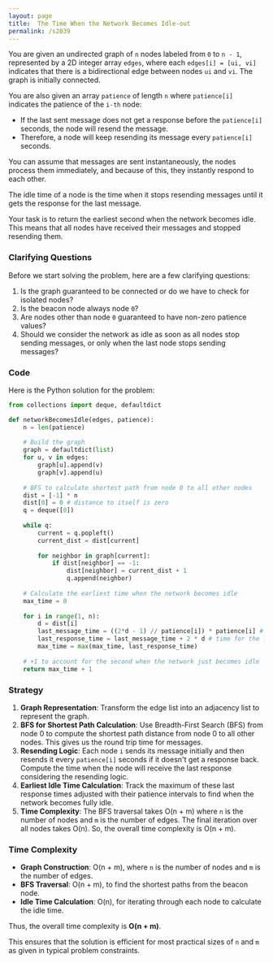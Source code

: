 ```yaml
---
layout: page
title:  The Time When the Network Becomes Idle-out
permalink: /s2039
---
```


You are given an undirected graph of `n` nodes labeled from `0` to `n - 1`, represented by a 2D integer array `edges`, where each `edges[i] = [ui, vi]` indicates that there is a bidirectional edge between nodes `ui` and `vi`. The graph is initially connected.

You are also given an array `patience` of length `n` where `patience[i]` indicates the patience of the `i-th` node:

- If the last sent message does not get a response before the `patience[i]` seconds, the node will resend the message.
- Therefore, a node will keep resending its message every `patience[i]` seconds.

You can assume that messages are sent instantaneously, the nodes process them immediately, and because of this, they instantly respond to each other. 

The idle time of a node is the time when it stops resending messages until it gets the response for the last message.

Your task is to return the earliest second when the network becomes idle. This means that all nodes have received their messages and stopped resending them.

### Clarifying Questions

Before we start solving the problem, here are a few clarifying questions:
1. Is the graph guaranteed to be connected or do we have to check for isolated nodes?
2. Is the beacon node always node `0`?
3. Are nodes other than node `0` guaranteed to have non-zero patience values?
4. Should we consider the network as idle as soon as all nodes stop sending messages, or only when the last node stops sending messages?

### Code

Here is the Python solution for the problem:

```python
from collections import deque, defaultdict

def networkBecomesIdle(edges, patience):
    n = len(patience)
    
    # Build the graph
    graph = defaultdict(list)
    for u, v in edges:
        graph[u].append(v)
        graph[v].append(u)
    
    # BFS to calculate shortest path from node 0 to all other nodes
    dist = [-1] * n
    dist[0] = 0 # distance to itself is zero
    q = deque([0])
    
    while q:
        current = q.popleft()
        current_dist = dist[current]
        
        for neighbor in graph[current]:
            if dist[neighbor] == -1:
                dist[neighbor] = current_dist + 1
                q.append(neighbor)
    
    # Calculate the earliest time when the network becomes idle
    max_time = 0
    
    for i in range(1, n):
        d = dist[i]
        last_message_time = ((2*d - 1) // patience[i]) * patience[i] # latest resend time where response would not have returned
        last_response_time = last_message_time + 2 * d # time for the last sent message to get back with a response
        max_time = max(max_time, last_response_time)
    
    # +1 to account for the second when the network just becomes idle
    return max_time + 1
```

### Strategy

1. **Graph Representation**: Transform the edge list into an adjacency list to represent the graph.
2. **BFS for Shortest Path Calculation**: Use Breadth-First Search (BFS) from node 0 to compute the shortest path distance from node 0 to all other nodes. This gives us the round trip time for messages.
3. **Resending Logic**: Each node `i` sends its message initially and then resends it every `patience[i]` seconds if it doesn't get a response back. Compute the time when the node will receive the last response considering the resending logic.
4. **Earliest Idle Time Calculation**: Track the maximum of these last response times adjusted with their patience intervals to find when the network becomes fully idle.
5. **Time Complexity**: The BFS traversal takes O(n + m) where `n` is the number of nodes and `m` is the number of edges. The final iteration over all nodes takes O(n). So, the overall time complexity is O(n + m).

### Time Complexity

- **Graph Construction**: O(n + m), where `n` is the number of nodes and `m` is the number of edges.
- **BFS Traversal**: O(n + m), to find the shortest paths from the beacon node.
- **Idle Time Calculation**: O(n), for iterating through each node to calculate the idle time.
  
Thus, the overall time complexity is **O(n + m)**. 

This ensures that the solution is efficient for most practical sizes of `n` and `m` as given in typical problem constraints.